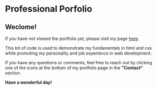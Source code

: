 # Professional Porfolio

## Weclome!

If you have not viewed the portfolio yet, please visit my page [here](https://scotteroberts.github.io).

This bit of code is used to demonstrate my fundamentals in html and css while promoting my personality and job experience in web development.

If you have any questions or comments, feel free to reach out by clicking one of the icons at the bottom of my portfolio page in the ****"Contact"**** section.

**Have a wonderful day!**
